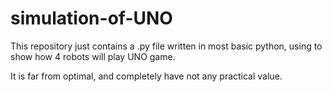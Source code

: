 # simulation-of-UNO

This repository just contains a .py file written in most basic python, using to show how 4 robots will play UNO game.

It is far from optimal, and completely have not any practical value.
